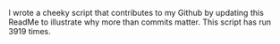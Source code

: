 I wrote a cheeky script that contributes to my Github by updating this ReadMe to illustrate why more than commits matter. This script has run 3919 times.